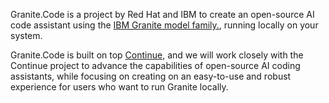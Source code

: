 Granite.Code is a project by Red Hat and IBM to create an open-source
AI code assistant using the [IBM Granite model family.](https://www.ibm.com/granite),
running locally on your system.

Granite.Code is built on top [Continue](https://github.com/continuedev/continue),
and we will work closely with the Continue project to advance the capabilities
of open-source AI coding assistants, while focusing on creating on an easy-to-use
and robust experience for users who want to run Granite locally.

